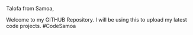 Talofa from Samoa,

Welcome to my GITHUB Repository. I will be using this to upload my latest code projects.
#CodeSamoa

